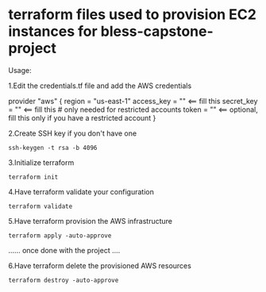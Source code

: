 # terraform files used to provision EC2 instances for bless-capstone-project

Usage:

  1.Edit the credentials.tf file and add the AWS credentials

  provider "aws" { 
    region = "us-east-1" 
    access_key = "" <== fill this 
    secret_key = "" <== fill this 
    # only needed for restricted accounts 
    token = "" <== optional, fill this only if you have a restricted account 
  } 

  2.Create SSH key if you don't have one

    ssh-keygen -t rsa -b 4096

  3.Initialize terraform

    terraform init

  4.Have terraform validate your configuration

    terraform validate

  5.Have terraform provision the AWS infrastructure

    terraform apply -auto-approve

...... once done with the project ....

  6.Have terraform delete the provisioned AWS resources

    terraform destroy -auto-approve

